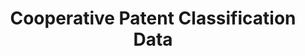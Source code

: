 ---
bigquery: https://console.cloud.google.com/bigquery?p=patents-public-data&d=cpc&page=dataset
citation: '“Cooperative Patent Classification” by the EPO and USPTO, for public use. '
contributors: EPO, USPTO
cost: None
description: Cooperative Patent Classification Data contains the scheme and definitions
  of the Cooperative Patent Classification system for classifying patent documents.
  The CPC is the result of a partnership between the EPO and the USPTO in their joint
  effort to develop a common, internationally compatible classification system for
  technical documents, in particular patent publications, which will be used by both
  offices in the patent granting process
documentation: https://www.cooperativepatentclassification.org/cpcSchemeAndDefinitions
last_edit: 04/12/2022, 10:30:32
location: https://www.cooperativepatentclassification.org/index
maintained_by: USPTO, EPO
schema_fields:
- breakdownCode
- date_revised
- glossary
- titleFull
- symbol
- ipc_concordant
- sizeCache
- children
- breakdown_code
- application_references
- additional_only
- titlePart
- informativeReferences
- child_groups
- status
- title_part
- informative_references
- ipcConcordant
- limiting_references
- notAllocatable
- residual_references
- definition
- not_allocatable
- residualReferences
- title_full
- limitingReferences
- dateRevised
- applicationReferences
- childGroups
- level
- parents
- synonyms
shortname: cooperative_patent_classification
tags:
- patents
- science
title: Cooperative Patent Classification Data
uuid: 984374a7-16e9-4b35-9445-458daceb01bf
---
